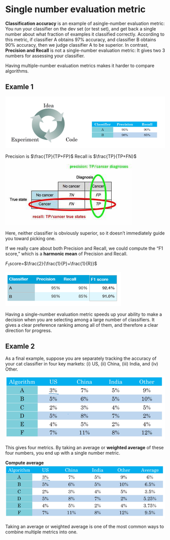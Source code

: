 # Single number evaluation metric

**Classification accuracy** is an example of a ​single-number evaluation metric​: You run your classifier on the dev set (or test set), and get back a single number about what fraction of examples it classified correctly. According to this metric, if classifier A obtains 97% accuracy, and classifier B obtains 90% accuracy, then we judge classifier A to be superior.
In contrast, **Precision and Recall** is not a single-number evaluation metric: It gives two 3 numbers for assessing your classifier.

Having multiple-number evaluation metrics makes it harder to compare algorithms.

## Examle 1
![](images/057-single-number-evaluation-metric-62f426f4.png)

Precision is $\frac{TP}{TP+FP}$
Recall is $\frac{TP}{TP+FN}$
![](images/057-single-number-evaluation-metric-5bbb5aa1.png)

Here, neither classifier is obviously superior, so it doesn’t immediately guide you toward picking one.

If we really care about both Precision and Recall, we could compute the “F1 score,” which is a **harmonic mean** of Precision and Recall.

$F_1$score=$\frac{2}{\frac{1}{P}+\frac{1}{R}}$

![](images/057-single-number-evaluation-metric-10625a70.png)

Having a single-number evaluation metric speeds up your ability to make a decision when you are selecting among a large number of classifiers. It gives a clear preference ranking among all of them, and therefore a clear direction for progress.

## Examle 2

As a final example, suppose you are separately tracking the accuracy of your cat classifier in four key markets: (i) US, (ii) China, (iii) India, and (iv) Other.

![](images/057-single-number-evaluation-metric-8a0ffae5.png)

This gives four metrics. By taking an average or **weighted average** of these four numbers, you end up with a single number metric.

**Compute average**
![](images/057-single-number-evaluation-metric-5189b9a7.png)

Taking an average or weighted average is one of the most common ways to combine multiple metrics into one.
